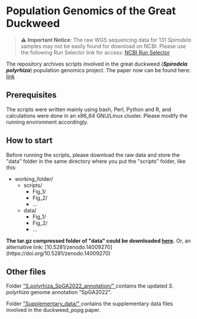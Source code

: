<h1> Population Genomics of the Great Duckweed </h1>

> ⚠ **Important Notice**: The raw WGS sequencing data for 131 <em>Spirodela</em> samples may not be easily found for download on NCBI. Please use the following Run Selector link for access: [NCBI Run Selector](https://trace.ncbi.nlm.nih.gov/Traces/study/?acc=PRJNA701543)

The repository archives scripts involved in the great duckweed (<strong><em>Spirodela polyrhiza</em></strong>) population genomics project. 
The paper now can be found here: [link](https://www.nature.com/articles/s42003-024-06266-7)



<h2> Prerequisites </h2>
The scripts were written mainly using bash, Perl, Python and R, and calculations were done in an x86_64 GNU/Linux cluster. Please modify the running environment accordingly.

<h2> How to start </h2>
Before running the scripts, please download the raw data and store the "data" folder in the same directory where you put the "scripts" folder, like this:


<ul>
  <li>
    <span class='tree-item'>working_folder/</span>
    <ul>
      <li>
        <span class='tree-item'>scripts/</span>
        <ul>
          <li>
            <span class='tree-item'>Fig_1/</span>
          </li>
          <li>
            <span class='tree-item'>Fig_2/</span>
          </li>
          <li>
            <span class='tree-item'>...</span>
          </li>
        </ul>
      </li>
      <li>
       <span class='tree-item'>data/</span>
       <ul>
         <li>
            <span class='tree-item'>Fig_1/</span>
          </li>
          <li>
            <span class='tree-item'>Fig_2/</span>
          </li>
          <li>
            <span class='tree-item'>...</span>
          </li>
       </ul>
     </li>
    </ul>
  </li>
</ul>
<strong>The tar.gz compressed folder of "data" could be downloaded <a href="https://irods-web.zdv.uni-mainz.de/irods-rest/rest/fileContents/zdv/project/m2_jgu-evoltroph/Duckweed_popg/228_Sp_popg.data_scripts_for_publish/data.tar.gz?ticket=jqq2ixjb6RqNFBg" target="_blank" rel="noopener noreferrer">here</a>.</strong> Or, an alternative link: [10.5281/zenodo.14009270](https://doi.org/10.5281/zenodo.14009270)

<h2> Other files </h2>

Folder <a href="https://github.com/Xu-lab-Evolution/Great_duckweed_popg/tree/main/S.polyrhiza_SpGA2022_annotation" target="_blank" rel="noopener noreferrer"> "S.polyrhiza_SpGA2022_annotation/" </a> contains the updated <em>S. polyrhiza</em> genome annotation "SpGA2022".


Folder <a href="https://github.com/Xu-lab-Evolution/Great_duckweed_popg/tree/main/Supplementary_data" target="_blank" rel="noopener noreferrer"> "Supplementary_data/" </a> contains the supplementary data files involved in the duckweed_popg paper.


